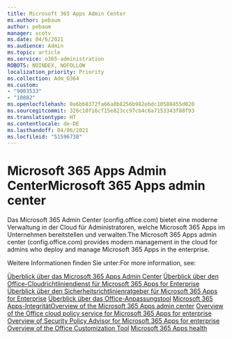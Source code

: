 ```yaml
---
title: Microsoft 365 Apps Admin Center
ms.author: pebaum
author: pebaum
manager: scotv
ms.date: 04/6/2021
ms.audience: Admin
ms.topic: article
ms.service: o365-administration
ROBOTS: NOINDEX, NOFOLLOW
localization_priority: Priority
ms.collection: Adm_O364
ms.custom:
- "9003533"
- "10882"
ms.openlocfilehash: 0a6bb8372fa66a8b8256b982ebdc10588455d020
ms.sourcegitcommit: 326c10f16cf15e823cc97cb4c6a7153343f88f93
ms.translationtype: HT
ms.contentlocale: de-DE
ms.lasthandoff: 04/06/2021
ms.locfileid: "51596738"
---
```

# <a name="microsoft-365-apps-admin-center"></a><span data-ttu-id="cbf05-102">Microsoft 365 Apps Admin Center</span><span class="sxs-lookup"><span data-stu-id="cbf05-102">Microsoft 365 Apps admin center</span></span>

<span data-ttu-id="cbf05-103">Das Microsoft 365 Admin Center (config.office.com) bietet eine moderne Verwaltung in der Cloud für Administratoren, welche Microsoft 365 Apps im Unternehmen bereitstellen und verwalten.</span><span class="sxs-lookup"><span data-stu-id="cbf05-103">The Microsoft 365 Apps admin center (config.office.com) provides modern management in the cloud for admins who deploy and manage Microsoft 365 Apps in the enterprise.</span></span> 

<span data-ttu-id="cbf05-104">Weitere Informationen finden Sie unter:</span><span class="sxs-lookup"><span data-stu-id="cbf05-104">For more information, see:</span></span>

<span data-ttu-id="cbf05-105">[Überblick über das Microsoft 365 Apps Admin Center](https://docs.microsoft.com/deployoffice/admincenter/overview)
[Überblick über den Office-Cloudrichtliniendienst für Microsoft 365 Apps for Enterprise](https://docs.microsoft.com/deployoffice/overview-office-cloud-policy-service)
[Überblick über den Sicherheitsrichtlinienratgeber für Microsoft 365 Apps for Enterprise](https://docs.microsoft.com/deployoffice/overview-of-security-policy-advisor)
[Überblick über das Office-Anpassungstool](https://docs.microsoft.com/deployoffice/overview-of-the-office-customization-tool-for-click-to-run)
[Microsoft 365 Apps-Integrität](https://docs.microsoft.com/deployoffice/admincenter/microsoft-365-apps-health)</span><span class="sxs-lookup"><span data-stu-id="cbf05-105">[Overview of the Microsoft 365 Apps admin center](https://docs.microsoft.com/deployoffice/admincenter/overview)
[Overview of the Office cloud policy service for Microsoft 365 Apps for enterprise](https://docs.microsoft.com/deployoffice/overview-office-cloud-policy-service)
[Overview of Security Policy Advisor for Microsoft 365 Apps for enterprise](https://docs.microsoft.com/deployoffice/overview-of-security-policy-advisor)
[Overview of the Office Customization Tool](https://docs.microsoft.com/deployoffice/overview-of-the-office-customization-tool-for-click-to-run)
[Microsoft 365 Apps health](https://docs.microsoft.com/deployoffice/admincenter/microsoft-365-apps-health)</span></span>